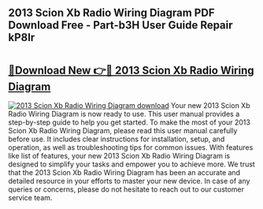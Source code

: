 ## 2013 Scion Xb Radio Wiring Diagram PDF Download Free - Part-b3H User Guide Repair kP8Ir

# <h2><a href="http://dfkaul.blite.top/?on=2013+Scion+Xb+Radio+Wiring+Diagram">🔗Download New 👉🔴 2013 Scion Xb Radio Wiring Diagram</a></h2>

[![2013 Scion Xb Radio Wiring Diagram download](https://i.imgur.com/lujVjoI.png)](http://dfkaul.blite.top/?on=2013+Scion+Xb+Radio+Wiring+Diagram)
Your new 2013 Scion Xb Radio Wiring Diagram is now ready to use. This user manual provides a step-by-step guide to help you get started. To make the most of your 2013 Scion Xb Radio Wiring Diagram, please read this user manual carefully before use. It includes clear instructions for installation, setup, and operation, as well as troubleshooting tips for common issues. With features like list of features, your new 2013 Scion Xb Radio Wiring Diagram is designed to simplify your tasks and empower you to achieve more. We trust that the 2013 Scion Xb Radio Wiring Diagram has been an accurate and detailed resource in your efforts to master your new device. In case of any queries or concerns, please do not hesitate to reach out to our customer service team.
